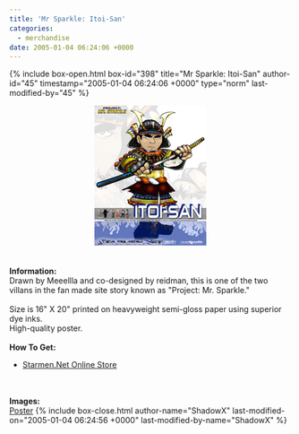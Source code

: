 ```yaml
---
title: 'Mr Sparkle: Itoi-San'
categories:
  - merchandise
date: 2005-01-04 06:24:06 +0000
---
```

{% include box-open.html box-id="398" title="Mr Sparkle: Itoi-San" author-id="45" timestamp="2005-01-04 06:24:06 +0000" type="norm" last-modified-by="45" %}
	<center>
	<img src="/merchandise/images/smn_msi_title.jpg" border="0" alt="Mr Sparkle: Itoi-San" />
	</center>
	<br /><br />
	<b>Information:</b>
	<br />
	Drawn by Meeellla and co-designed by reidman, this is one of the two villans in the 
	fan made site story known as "Project: Mr. Sparkle." 
	<br /><br />
	Size is 16" X 20" printed on heavyweight semi-gloss paper using superior dye inks.  
	High-quality poster.
	<br /><br />
	<b>How To Get:</b>
	<br />
	<ul>
	<li><a href="http://www.cafeshops.com/starmen.7680379">Starmen.Net Online Store</a></li>
	</ul>
	<br /><br />
	<b>Images:</b>
	<br />
	<a href="/merchandise/images/smn_msi_poster.jpg">Poster</a>
{% include box-close.html author-name="ShadowX" last-modified-on="2005-01-04 06:24:56 +0000" last-modified-by-name="ShadowX" %}

